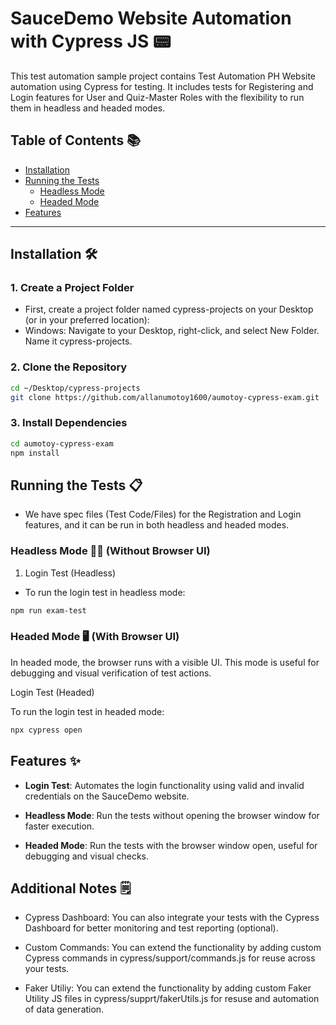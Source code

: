 # SauceDemo Website Automation with Cypress JS 📟

This test automation sample project contains Test Automation PH Website automation using Cypress for testing. It includes tests for Registering and Login features for User and Quiz-Master Roles with the flexibility to run them in headless and headed modes. 

## Table of Contents 📚
- [Installation](#installation)
- [Running the Tests](#running-the-tests)
  - [Headless Mode](#headless-mode)
  - [Headed Mode](#headed-mode)
- [Features](#features)

---

## Installation 🛠️
### 1. Create a Project Folder
- First, create a project folder named cypress-projects on your Desktop (or in your preferred location):
- Windows: Navigate to your Desktop, right-click, and select New Folder. Name it cypress-projects.

### 2. Clone the Repository

```bash
cd ~/Desktop/cypress-projects
git clone https://github.com/allanumotoy1600/aumotoy-cypress-exam.git
```

### 3. Install Dependencies
```bash
cd aumotoy-cypress-exam
npm install
```
## Running the Tests 📋
- We have spec files (Test Code/Files) for the Registration and Login features, and it can be run in both headless and headed modes.

### Headless Mode 🧑‍💻 (Without Browser UI)
1. Login Test (Headless)

- To run the login test in headless mode:

```bash
npm run exam-test
```

### Headed Mode 🖥️ (With Browser UI)
In headed mode, the browser runs with a visible UI. This mode is useful for debugging and visual verification of test actions.

Login Test (Headed)

To run the login test in headed mode:
```bash
npx cypress open
```

## Features ✨
- **Login Test**: Automates the login functionality using valid and invalid credentials on the SauceDemo website.

- **Headless Mode**: Run the tests without opening the browser window for faster execution.

- **Headed Mode**: Run the tests with the browser window open, useful for debugging and visual checks.

## Additional Notes 🗒️
- Cypress Dashboard: You can also integrate your tests with the Cypress Dashboard for better monitoring and test reporting (optional).

- Custom Commands: You can extend the functionality by adding custom Cypress commands in cypress/support/commands.js for reuse across your tests.

- Faker Utiliy: You can extend the functionality by adding custom Faker Utility JS files in cypress/supprt/fakerUtils.js for resuse and automation of data generation.


